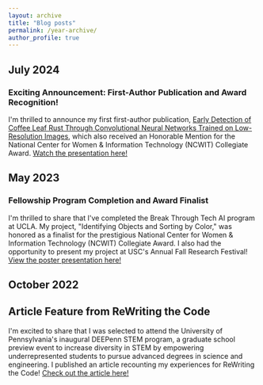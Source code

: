 ```yaml
---
layout: archive
title: "Blog posts"
permalink: /year-archive/
author_profile: true
---
```


## July 2024
### Exciting Announcement: First-Author Publication and Award Recognition!
I'm thrilled to announce my first first-author publication, [Early Detection of Coffee Leaf Rust Through Convolutional Neural Networks Trained on Low-Resolution Images](https://arxiv.org/abs/2407.14737), which also received an Honorable Mention for the National Center for Women & Information Technology (NCWIT) Collegiate Award. [Watch the presentation here!](https://www.aspirations.org/news/2024-aic-collegiate-award-recipients)

## May 2023
### Fellowship Program Completion and Award Finalist
I'm thrilled to share that I've completed the Break Through Tech AI program at UCLA. My project, "Identifying Objects and Sorting by Color," was honored as a finalist for the prestigious National Center for Women & Information Technology (NCWIT) Collegiate Award. I also had the opportunity to present my project at USC's Annual Fall Research Festival! [View the poster presentation here!](https://drive.google.com/file/d/17f7JacjnJOLgeG8WNawwyBqoH95mWzqm/view?usp=sharing) 

## October 2022
## Article Feature from ReWriting the Code
I'm excited to share that I was selected to attend the University of Pennsylvania's inaugural DEEPenn STEM program, a graduate school preview event to increase diversity in STEM by empowering underrepresented students to pursue advanced degrees in science and engineering. I published an article recounting my experiences for ReWriting the Code! [Check out the article here!](https://rewritingthecode.org/diversity-in-tech-the-deepenn-stem-program/) 
